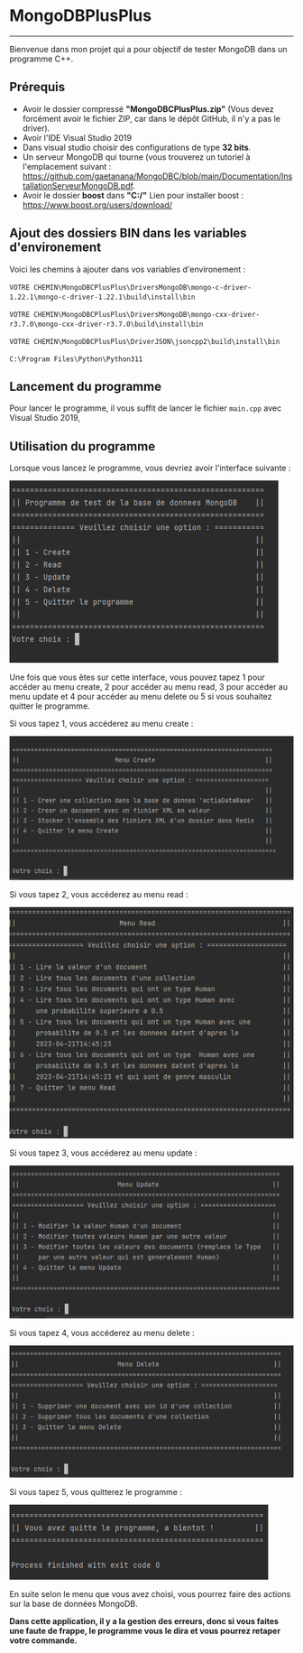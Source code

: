 MongoDBPlusPlus
==============

********
Bienvenue dans mon projet qui a pour objectif de tester MongoDB dans un programme C++.

Prérequis
---------
- Avoir le dossier compressé **"MongoDBCPlusPlus.zip"** (Vous devez forcément avoir le fichier ZIP, car dans le dépôt GitHub, il n'y a pas le driver).
- Avoir l'IDE Visual Studio 2019
- Dans visual studio choisir des configurations de type **32 bits**.
- Un serveur MongoDB qui tourne (vous trouverez un tutoriel à l'emplacement suivant : https://github.com/gaetanana/MongoDBC/blob/main/Documentation/InstallationServeurMongoDB.pdf.
- Avoir le dossier **boost** dans **"C:/"**
Lien pour installer boost : 
https://www.boost.org/users/download/

Ajout des dossiers BIN dans les variables d'environement
---------

Voici les chemins à ajouter dans vos variables d'environement : 

`VOTRE CHEMIN\MongoDBCPlusPlus\DriversMongoDB\mongo-c-driver-1.22.1\mongo-c-driver-1.22.1\build\install\bin`

`VOTRE CHEMIN\MongoDBCPlusPlus\DriversMongoDB\mongo-cxx-driver-r3.7.0\mongo-cxx-driver-r3.7.0\build\install\bin`

`VOTRE CHEMIN\MongoDBCPlusPlus\DriverJSON\jsoncpp2\build\install\bin`

`C:\Program Files\Python\Python311`

Lancement du programme
----------------------

Pour lancer le programme, il vous suffit de lancer le fichier ``main.cpp`` avec Visual Studio 2019,


Utilisation du programme
------------------------

Lorsque vous lancez le programme, vous devriez avoir l'interface suivante :

![imgLancement.png](imgREADME%2FimgLancement.png)

Une fois que vous êtes sur cette interface, vous pouvez tapez 1 pour accéder au menu create, 2 pour accéder au menu read,
3 pour accéder au menu update et 4 pour accéder au menu delete ou 5 si vous souhaitez quitter le programme.

Si vous tapez 1, vous accéderez au menu create :

![CREATE.png](imgREADME%2FCREATE.png)

Si vous tapez 2, vous accéderez au menu read :

![READ.png](imgREADME%2FREAD.png)

Si vous tapez 3, vous accéderez au menu update :

![UPDATE.png](imgREADME%2FUPDATE.png)

Si vous tapez 4, vous accéderez au menu delete :

![DELETE.png](imgREADME%2FDELETE.png)

Si vous tapez 5, vous quitterez le programme :

![quitter.png](imgREADME%2Fquitter.png)

En suite selon le menu que vous avez choisi, vous pourrez faire des actions sur la base de données MongoDB.

**Dans cette application, il y a la gestion des erreurs, donc si vous faites une faute de frappe, le programme vous le dira et vous pourrez retaper votre commande.**
